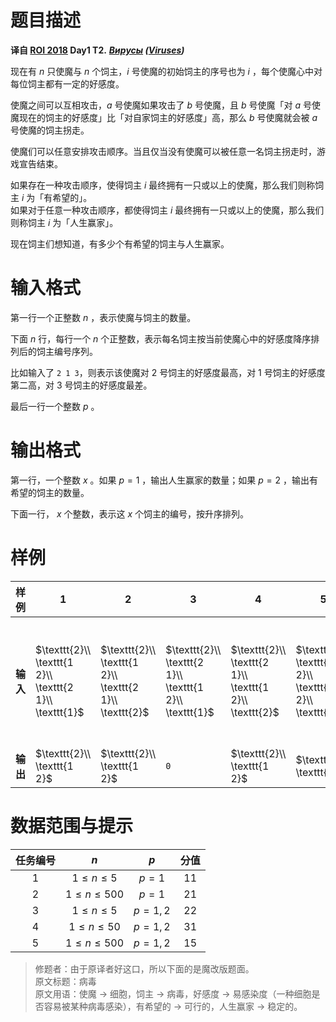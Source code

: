 
# 题目描述

**译自 [ROI 2018](http://neerc.ifmo.ru/school/archive/2017-2018.html) Day1 T2.** ***[Вирусы](http://neerc.ifmo.ru/school/archive/2017-2018/ru-olymp-roi-2018-day1.pdf) ([Viruses](http://codeforces.com/gym/102147/problem/D))***

现在有 $n$ 只使魔与 $n$ 个饲主，$i$ 号使魔的初始饲主的序号也为 $i$ ，每个使魔心中对每位饲主都有一定的好感度。

使魔之间可以互相攻击，$a$ 号使魔如果攻击了 $b$ 号使魔，且 $b$ 号使魔「对 $a$ 号使魔现在的饲主的好感度」比「对自家饲主的好感度」高，那么 $b$ 号使魔就会被 $a$ 号使魔的饲主拐走。

使魔们可以任意安排攻击顺序。当且仅当没有使魔可以被任意一名饲主拐走时，游戏宣告结束。

如果存在一种攻击顺序，使得饲主 $i$ 最终拥有一只或以上的使魔，那么我们则称饲主 $i$ 为「有希望的」。  
如果对于任意一种攻击顺序，都使得饲主 $i$ 最终拥有一只或以上的使魔，那么我们则称饲主 $i$ 为「人生赢家」。

现在饲主们想知道，有多少个有希望的饲主与人生赢家。

# 输入格式

第一行一个正整数 $n$ ，表示使魔与饲主的数量。

下面 $n$ 行，每行一个 $n$ 个正整数，表示每名饲主按当前使魔心中的好感度降序排列后的饲主编号序列。

比如输入了 $\texttt{2 1 3}$，则表示该使魔对 $2$ 号饲主的好感度最高，对 $1$ 号饲主的好感度第二高，对 $3$ 号饲主的好感度最差。

最后一行一个整数 $p$ 。

# 输出格式

第一行，一个整数 $x$ 。如果 $p=1$ ，输出人生赢家的数量；如果 $p=2$ ，输出有希望的饲主的数量。

下面一行， $x$ 个整数，表示这 $x$ 个饲主的编号，按升序排列。

# 样例

|样例|1|2|3|4|5|6|7|8|
|-|-|-|-|-|-|-|-|-|
|**输入**|$\texttt{2}\\ \texttt{1 2}\\ \texttt{2 1}\\ \texttt{1}$|$\texttt{2}\\ \texttt{1 2}\\ \texttt{2 1}\\ \texttt{2}$|$\texttt{2}\\ \texttt{2 1}\\ \texttt{1 2}\\ \texttt{1}$|$\texttt{2}\\ \texttt{2 1}\\ \texttt{1 2}\\ \texttt{2}$|$\texttt{2}\\ \texttt{1 2}\\ \texttt{1 2}\\ \texttt{1}$|$\texttt{2}\\ \texttt{1 2}\\ \texttt{1 2}\\ \texttt{2}$|$\texttt{4}\\ \texttt{3 2 4 1}\\ \texttt{1 4 2 3}\\ \texttt{3 1 2 4}\\ \texttt{1 4 2 3}\\ \texttt{1}$|$\texttt{4}\\ \texttt{3 2 4 1}\\ \texttt{1 4 2 3}\\ \texttt{3 1 2 4}\\ \texttt{1 4 2 3}\\ \texttt{2}$|
|**输出**|$\texttt{2}\\ \texttt{1 2}$|$\texttt{2}\\ \texttt{1 2}$|$\texttt{0}$|$\texttt{2}\\ \texttt{1 2}$|$\texttt{1}\\ \texttt{1}$|$\texttt{1}\\ \texttt{1}$|$\texttt{1}\\ \texttt{3}$|$\texttt{3}\\ \texttt{1 3 4}$|

# 数据范围与提示

|任务编号|$n$|$p$|分值|
|:-:|:-:|:-:|:-:|
|$1$|$1 \leq n \leq 5$|$p=1$|$11$|
|$2$|$1 \leq n \leq 500$|$p=1$|$21$|
|$3$|$1 \leq n \leq 5$|$p=1,2$|$22$|
|$4$|$1 \leq n \leq 50$|$p=1,2$|$31$|
|$5$|$1 \leq n \leq 500$|$p=1,2$|$15$|

> 修题者：由于原译者好这口，所以下面的是魔改版题面。  
> 原文标题：病毒  
> 原文用语：使魔 -> 细胞，饲主 -> 病毒，好感度 -> 易感染度（一种细胞是否容易被某种病毒感染），有希望的 -> 可行的，人生赢家 -> 稳定的。  

